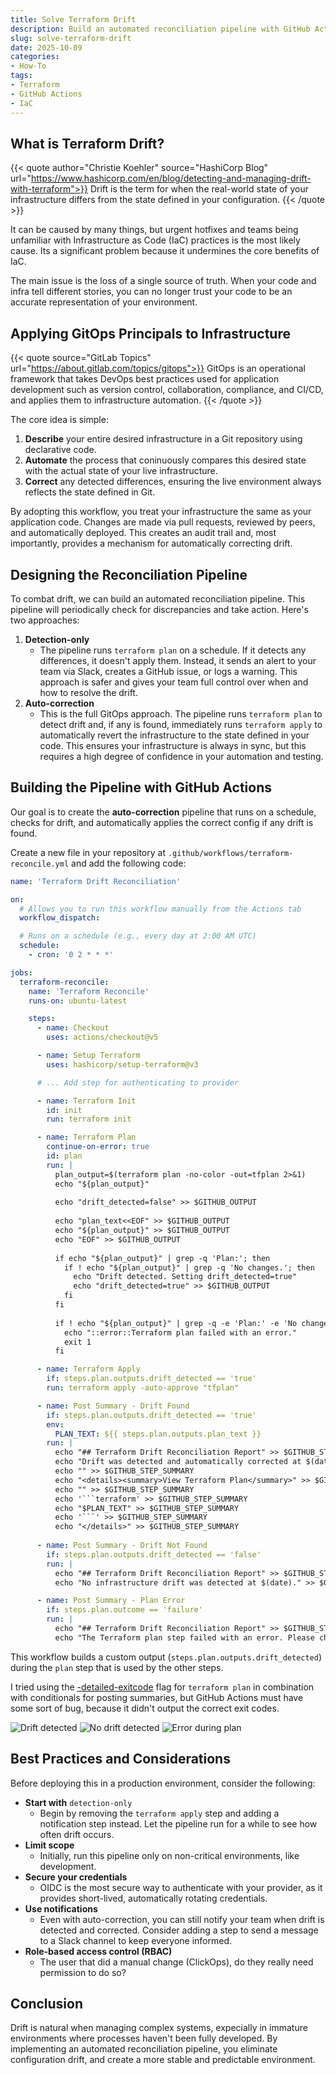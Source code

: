 ```yaml
---
title: Solve Terraform Drift
description: Build an automated reconciliation pipeline with GitHub Actions to periodically detect and correct Terraform drift.
slug: solve-terraform-drift
date: 2025-10-09
categories:
- How-To
tags:
- Terraform
- GitHub Actions
- IaC
---
```


## What is Terraform Drift?
{{< quote author="Christie Koehler" source="HashiCorp Blog" url="https://www.hashicorp.com/en/blog/detecting-and-managing-drift-with-terraform">}}
Drift is the term for when the real-world state of your infrastructure differs from the state defined in your configuration.
{{< /quote >}}

It can be caused by many things, but urgent hotfixes and teams being unfamiliar with Infrastructure as Code (IaC) practices is the most likely cause. Its a significant problem because it undermines the core benefits of IaC. 

The main issue is the loss of a single source of truth. When your code and infra tell different stories, you can no longer trust your code to be an accurate representation of your environment.

## Applying GitOps Principals to Infrastructure
{{< quote source="GitLab Topics" url="https://about.gitlab.com/topics/gitops">}}
GitOps is an operational framework that takes DevOps best practices used for application development such as version control, collaboration, compliance, and CI/CD, and applies them to infrastructure automation.
{{< /quote >}}

The core idea is simple:
1. **Describe** your entire desired infrastructure in a Git repository using declarative code.
2. **Automate** the process that coninuously compares this desired state with the actual state of your live infrastructure.
3. **Correct** any detected differences, ensuring the live environment always reflects the state defined in Git.

By adopting this workflow, you treat your infrastructure the same as your application code. Changes are made via pull requests, reviewed by peers, and automatically deployed. This creates an audit trail and, most importantly, provides a mechanism for automatically correcting drift.

## Designing the Reconciliation Pipeline
To combat drift, we can build an automated reconciliation pipeline. This pipeline will periodically check for discrepancies and take action. Here's two approaches:
1. **Detection-only**
    - The pipeline runs `terraform plan` on a schedule. If it detects any differences, it doesn't apply them. Instead, it sends an alert to your team via Slack, creates a GitHub issue, or logs a warning. This approach is safer and gives your team full control over when and how to resolve the drift.
2. **Auto-correction**
    - This is the full GitOps approach. The pipeline runs `terraform plan` to detect drift and, if any is found, immediately runs `terraform apply` to automatically revert the infrastructure to the state defined in your code. This ensures your infrastructure is always in sync, but this requires a high degree of confidence in your automation and testing.

## Building the Pipeline with GitHub Actions
Our goal is to create the **auto-correction** pipeline that runs on a schedule, checks for drift, and automatically applies the correct config if any drift is found.

Create a new file in your repository at `.github/workflows/terraform-reconcile.yml` and add the following code:
```yaml
name: 'Terraform Drift Reconciliation'

on:
  # Allows you to run this workflow manually from the Actions tab
  workflow_dispatch:

  # Runs on a schedule (e.g., every day at 2:00 AM UTC)
  schedule:
    - cron: '0 2 * * *'

jobs:
  terraform-reconcile:
    name: 'Terraform Reconcile'
    runs-on: ubuntu-latest

    steps:
      - name: Checkout
        uses: actions/checkout@v5

      - name: Setup Terraform
        uses: hashicorp/setup-terraform@v3

      # ... Add step for authenticating to provider

      - name: Terraform Init
        id: init
        run: terraform init

      - name: Terraform Plan
        continue-on-error: true
        id: plan
        run: |
          plan_output=$(terraform plan -no-color -out=tfplan 2>&1)
          echo "${plan_output}"
          
          echo "drift_detected=false" >> $GITHUB_OUTPUT
          
          echo "plan_text<<EOF" >> $GITHUB_OUTPUT
          echo "${plan_output}" >> $GITHUB_OUTPUT
          echo "EOF" >> $GITHUB_OUTPUT
          
          if echo "${plan_output}" | grep -q 'Plan:'; then
            if ! echo "${plan_output}" | grep -q 'No changes.'; then
              echo "Drift detected. Setting drift_detected=true"
              echo "drift_detected=true" >> $GITHUB_OUTPUT
            fi
          fi
          
          if ! echo "${plan_output}" | grep -q -e 'Plan:' -e 'No changes.'; then
            echo "::error::Terraform plan failed with an error."
            exit 1
          fi

      - name: Terraform Apply
        if: steps.plan.outputs.drift_detected == 'true'
        run: terraform apply -auto-approve "tfplan"

      - name: Post Summary - Drift Found
        if: steps.plan.outputs.drift_detected == 'true'
        env:
          PLAN_TEXT: ${{ steps.plan.outputs.plan_text }}
        run: |
          echo "## Terraform Drift Reconciliation Report" >> $GITHUB_STEP_SUMMARY
          echo "Drift was detected and automatically corrected at $(date)." >> $GITHUB_STEP_SUMMARY
          echo "" >> $GITHUB_STEP_SUMMARY
          echo "<details><summary>View Terraform Plan</summary>" >> $GITHUB_STEP_SUMMARY
          echo "" >> $GITHUB_STEP_SUMMARY
          echo '```terraform' >> $GITHUB_STEP_SUMMARY
          echo "$PLAN_TEXT" >> $GITHUB_STEP_SUMMARY
          echo '```' >> $GITHUB_STEP_SUMMARY
          echo "</details>" >> $GITHUB_STEP_SUMMARY
          
      - name: Post Summary - Drift Not Found
        if: steps.plan.outputs.drift_detected == 'false'
        run: |
          echo "## Terraform Drift Reconciliation Report" >> $GITHUB_STEP_SUMMARY
          echo "No infrastructure drift was detected at $(date)." >> $GITHUB_STEP_SUMMARY

      - name: Post Summary - Plan Error
        if: steps.plan.outcome == 'failure'
        run: |
          echo "## Terraform Drift Reconciliation Report" >> $GITHUB_STEP_SUMMARY
          echo "The Terraform plan step failed with an error. Please check the logs for details." >> $GITHUB_STEP_SUMMARY
```

This workflow builds a custom output (`steps.plan.outputs.drift_detected`) during the `plan` step that is used by the other steps.

I tried using the [-detailed-exitcode](https://developer.hashicorp.com/terraform/cli/commands/plan#detailed-exitcode) flag for `terraform plan` in combination with conditionals for posting summaries, but GitHub Actions must have some sort of bug, because it didn't output the correct exit codes.

![Drift detected](drift-detected.png)
![No drift detected](no-drift.png)
![Error during plan](drift-error.png)

## Best Practices and Considerations
Before deploying this in a production environment, consider the following:
- **Start with** `detection-only`
    - Begin by removing the `terraform apply` step and adding a notification step instead. Let the pipeline run for a while to see how often drift occurs.
- **Limit scope**
    - Initially, run this pipeline only on non-critical environments, like development.
- **Secure your credentials**
    - OIDC is the most secure way to authenticate with your provider, as it provides short-lived, automatically rotating credentials.
- **Use notifications**
    - Even with auto-correction, you can still notify your team when drift is detected and corrected. Consider adding a step to send a message to a Slack channel to keep everyone informed.
- **Role-based access control (RBAC)**
    - The user that did a manual change (ClickOps), do they really need permission to do so?

## Conclusion
Drift is natural when managing complex systems, expecially in immature environments where processes haven't been fully developed. By implementing an automated reconciliation pipeline, you eliminate configuration drift, and create a more stable and predictable environment.